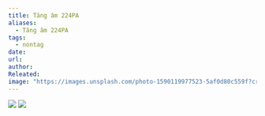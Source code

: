 ```yaml
---
title: Tăng âm 224PA
aliases:
  - Tăng âm 224PA
tags:
  - nontag
date:
url:
author:
Releated:
image: "https://images.unsplash.com/photo-1590119977523-5af0d80c559f?crop=entropy&cs=tinysrgb&fit=max&fm=jpg&ixid=M3wzNjAwOTd8MHwxfHNlYXJjaHwxNHx8Zmxvd2VyfGVufDB8MHx8fDE3NTU1NzQ5ODl8MA&ixlib=rb-4.1.0&q=80&w=1080"
---
```



![](https://i.imgur.com/khv1hsQ.png)
![](https://i.imgur.com/8z4gxnT.png)
